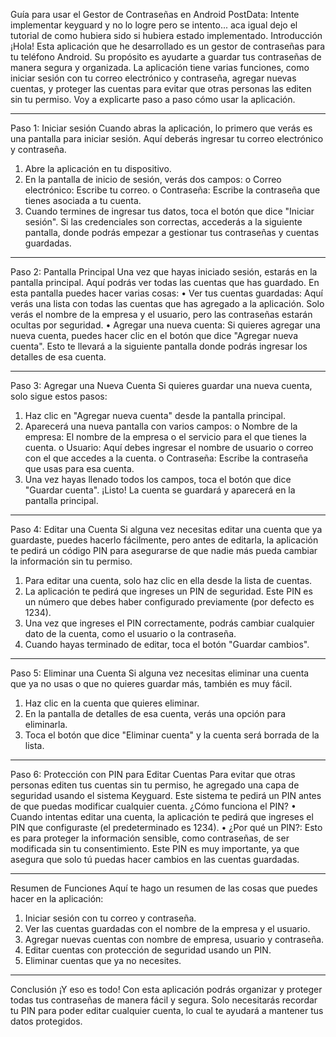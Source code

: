 
Guía para usar el Gestor de Contraseñas en Android
PostData: Intente implementar keyguard y no lo logre pero se intento... aca igual dejo el tutorial de como hubiera sido si hubiera estado implementado.
Introducción
¡Hola! Esta aplicación que he desarrollado es un gestor de contraseñas para tu teléfono Android. Su propósito es ayudarte a guardar tus contraseñas de manera segura y organizada. La aplicación tiene varias funciones, como iniciar sesión con tu correo electrónico y contraseña, agregar nuevas cuentas, y proteger las cuentas para evitar que otras personas las editen sin tu permiso.
Voy a explicarte paso a paso cómo usar la aplicación.
________________________________________
Paso 1: Iniciar sesión
Cuando abras la aplicación, lo primero que verás es una pantalla para iniciar sesión. Aquí deberás ingresar tu correo electrónico y contraseña.
1.	Abre la aplicación en tu dispositivo.
2.	En la pantalla de inicio de sesión, verás dos campos:
o	Correo electrónico: Escribe tu correo.
o	Contraseña: Escribe la contraseña que tienes asociada a tu cuenta.
3.	Cuando termines de ingresar tus datos, toca el botón que dice "Iniciar sesión".
Si las credenciales son correctas, accederás a la siguiente pantalla, donde podrás empezar a gestionar tus contraseñas y cuentas guardadas.
________________________________________
Paso 2: Pantalla Principal
Una vez que hayas iniciado sesión, estarás en la pantalla principal. Aquí podrás ver todas las cuentas que has guardado.
En esta pantalla puedes hacer varias cosas:
•	Ver tus cuentas guardadas: Aquí verás una lista con todas las cuentas que has agregado a la aplicación. Solo verás el nombre de la empresa y el usuario, pero las contraseñas estarán ocultas por seguridad.
•	Agregar una nueva cuenta: Si quieres agregar una nueva cuenta, puedes hacer clic en el botón que dice "Agregar nueva cuenta". Esto te llevará a la siguiente pantalla donde podrás ingresar los detalles de esa cuenta.
________________________________________
Paso 3: Agregar una Nueva Cuenta
Si quieres guardar una nueva cuenta, solo sigue estos pasos:
1.	Haz clic en "Agregar nueva cuenta" desde la pantalla principal.
2.	Aparecerá una nueva pantalla con varios campos:
o	Nombre de la empresa: El nombre de la empresa o el servicio para el que tienes la cuenta.
o	Usuario: Aquí debes ingresar el nombre de usuario o correo con el que accedes a la cuenta.
o	Contraseña: Escribe la contraseña que usas para esa cuenta.
3.	Una vez hayas llenado todos los campos, toca el botón que dice "Guardar cuenta".
¡Listo! La cuenta se guardará y aparecerá en la pantalla principal.
________________________________________
Paso 4: Editar una Cuenta
Si alguna vez necesitas editar una cuenta que ya guardaste, puedes hacerlo fácilmente, pero antes de editarla, la aplicación te pedirá un código PIN para asegurarse de que nadie más pueda cambiar la información sin tu permiso.
1.	Para editar una cuenta, solo haz clic en ella desde la lista de cuentas.
2.	La aplicación te pedirá que ingreses un PIN de seguridad. Este PIN es un número que debes haber configurado previamente (por defecto es 1234).
3.	Una vez que ingreses el PIN correctamente, podrás cambiar cualquier dato de la cuenta, como el usuario o la contraseña.
4.	Cuando hayas terminado de editar, toca el botón "Guardar cambios".
________________________________________
Paso 5: Eliminar una Cuenta
Si alguna vez necesitas eliminar una cuenta que ya no usas o que no quieres guardar más, también es muy fácil.
1.	Haz clic en la cuenta que quieres eliminar.
2.	En la pantalla de detalles de esa cuenta, verás una opción para eliminarla.
3.	Toca el botón que dice "Eliminar cuenta" y la cuenta será borrada de la lista.
________________________________________
Paso 6: Protección con PIN para Editar Cuentas
Para evitar que otras personas editen tus cuentas sin tu permiso, he agregado una capa de seguridad usando el sistema Keyguard. Este sistema te pedirá un PIN antes de que puedas modificar cualquier cuenta.
¿Cómo funciona el PIN?
•	Cuando intentas editar una cuenta, la aplicación te pedirá que ingreses el PIN que configuraste (el predeterminado es 1234).
•	¿Por qué un PIN?: Esto es para proteger la información sensible, como contraseñas, de ser modificada sin tu consentimiento.
Este PIN es muy importante, ya que asegura que solo tú puedas hacer cambios en las cuentas guardadas.
________________________________________
Resumen de Funciones
Aquí te hago un resumen de las cosas que puedes hacer en la aplicación:
1.	Iniciar sesión con tu correo y contraseña.
2.	Ver las cuentas guardadas con el nombre de la empresa y el usuario.
3.	Agregar nuevas cuentas con nombre de empresa, usuario y contraseña.
4.	Editar cuentas con protección de seguridad usando un PIN.
5.	Eliminar cuentas que ya no necesites.
________________________________________
Conclusión
¡Y eso es todo! Con esta aplicación podrás organizar y proteger todas tus contraseñas de manera fácil y segura. Solo necesitarás recordar tu PIN para poder editar cualquier cuenta, lo cual te ayudará a mantener tus datos protegidos.

